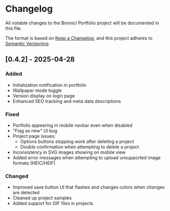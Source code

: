 # Changelog

All notable changes to the Bonnici Portfolio project will be documented in this file.

The format is based on [Keep a Changelog](https://keepachangelog.com/en/1.0.0/),
and this project adheres to [Semantic Versioning](https://semver.org/spec/v2.0.0.html).

## [0.4.2] - 2025-04-28

### Added
- Initialization notification in portfolio
- Wallpaper mode toggle
- Version display on login page
- Enhanced SEO tracking and meta data descriptions

### Fixed
- Portfolio appearing in mobile navbar even when disabled
- "Flag as new" UI bug
- Project page issues:
  - Options buttons stopping work after deleting a project
  - Double confirmation when attempting to delete a project
- Inconsistency in SVG images showing on mobile view
- Added error messages when attempting to upload unsupported image formats (HEIC/HEIF)

### Changed
- Improved save button UI that flashes and changes colors when changes are detected
- Cleaned up project samples
- Added support for GIF files in projects